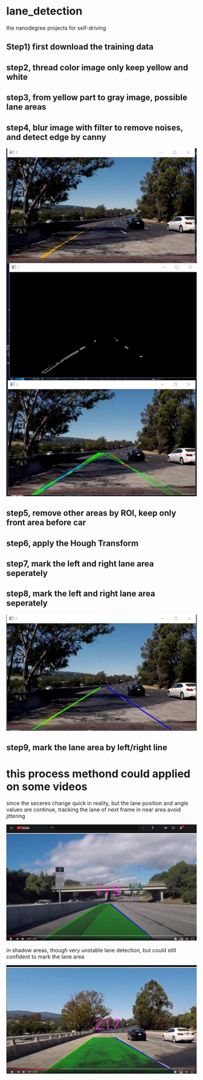 # lane_detection
 the nanodegree projects for self-driving

## Step1)  first download the training data 

## step2, thread color image only keep yellow and white

## step3, from yellow part to gray image, possible lane areas

## step4, blur image with filter to remove noises, and detect edge by canny

 ![GitHub Logo](https://github.com/choybeen/udacity_self-driving/blob/main/lane_detection_basic/Capture.JPG?raw=true)
 
## step5, remove other areas by ROI, keep only front area before car

## step6, apply the Hough Transform

## step7, mark the left and right lane area seperately

## step8, mark the left and right lane area seperately

 ![GitHub Logo](https://github.com/choybeen/udacity_self-driving/blob/main/lane_detection_basic/Capturer.JPG?raw=true)
 
## step9, mark the lane area by left/right line

# this process methond could applied on some videos

since the secereo change quick in reality, but the lane position and angle values are continue, tracking the lane of next frame in near area avoid jittering 

 [![Fibonacci RMI Java EE](https://github.com/choybeen/udacity_self-driving/blob/main/lane_detection_basic/Capturev.JPG?raw=true)](https://youtu.be/9D5ahYHA_nE)
 
 in shadow areas, though very unstable lane detection, but could still confident to mark the lane area

 [![Fibonacci RMI Java EE](https://github.com/choybeen/udacity_self-driving/blob/main/lane_detection_basic/Capturev2.JPG?raw=true)](https://youtu.be/naG1hxNbbY4)




